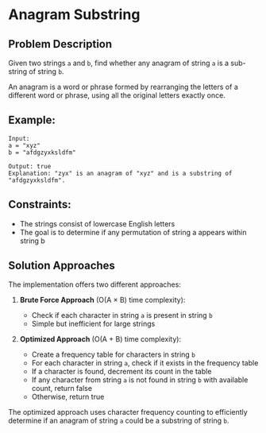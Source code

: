 # Anagram Substring

## Problem Description
Given two strings `a` and `b`, find whether any anagram of string `a` is a sub-string of string `b`.

An anagram is a word or phrase formed by rearranging the letters of a different word or phrase, using all the original letters exactly once.

## Example:
```
Input:
a = "xyz"
b = "afdgzyxksldfm"

Output: true
Explanation: "zyx" is an anagram of "xyz" and is a substring of "afdgzyxksldfm".
```

## Constraints:
- The strings consist of lowercase English letters
- The goal is to determine if any permutation of string a appears within string b

## Solution Approaches
The implementation offers two different approaches:

1. **Brute Force Approach** (O(A × B) time complexity):
   - Check if each character in string `a` is present in string `b`
   - Simple but inefficient for large strings

2. **Optimized Approach** (O(A + B) time complexity):
   - Create a frequency table for characters in string `b`
   - For each character in string `a`, check if it exists in the frequency table
   - If a character is found, decrement its count in the table
   - If any character from string `a` is not found in string `b` with available count, return false
   - Otherwise, return true

The optimized approach uses character frequency counting to efficiently determine if an anagram of string `a` could be a substring of string `b`.